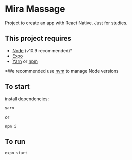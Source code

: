 # Mira Massage

Project to create an app with React Native. Just for studies.

## This project requires

- [Node](https://nodejs.org/en/) (v10.9 recommended)\*
- [Expo](https://expo.io/)
- [Yarn](https://yarnpkg.com/en/) or [npm](https://www.npmjs.com/)

\*We recommended use [nvm](https://github.com/creationix/nvm) to manage Node versions

## To start

install dependencies:

```
yarn
```

or

```
npm i
```

## To run

```
expo start
```
